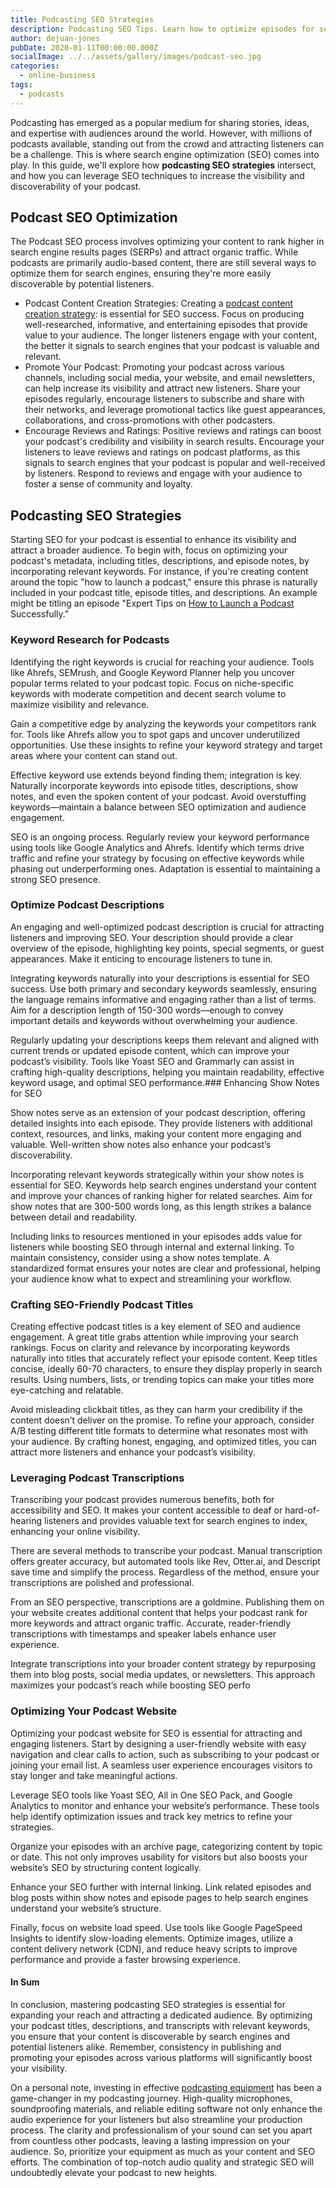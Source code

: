 ```yaml
---
title: Podcasting SEO Strategies
description: Podcasting SEO Tips. Learn how to optimize episodes for search engines to increase discoverability and attract more listeners.
author: dejuan-jones
pubDate: 2020-01-11T00:00:00.000Z
socialImage: ../../assets/gallery/images/podcast-seo.jpg
categories:
  - online-business
tags:
  - podcasts
---
```


Podcasting has emerged as a popular medium for sharing stories, ideas, and expertise with audiences around the world. However, with millions of podcasts available, standing out from the crowd and attracting listeners can be a challenge. This is where search engine optimization (SEO) comes into play. In this guide, we'll explore how **podcasting SEO strategies** intersect, and how you can leverage SEO techniques to increase the visibility and discoverability of your podcast.

## Podcast SEO Optimization

The Podcast SEO process involves optimizing your content to rank higher in search engine results pages (SERPs) and attract organic traffic. While podcasts are primarily audio-based content, there are still several ways to optimize them for search engines, ensuring they're more easily discoverable by potential listeners.

* Podcast Content Creation Strategies: Creating a [podcast content creation strategy](/podcasting-content-creation-strategies): is essential for SEO success. Focus on producing well-researched, informative, and entertaining episodes that provide value to your audience. The longer listeners engage with your content, the better it signals to search engines that your podcast is valuable and relevant.
* Promote Your Podcast: Promoting your podcast across various channels, including social media, your website, and email newsletters, can help increase its visibility and attract new listeners. Share your episodes regularly, encourage listeners to subscribe and share with their networks, and leverage promotional tactics like guest appearances, collaborations, and cross-promotions with other podcasters.
* Encourage Reviews and Ratings: Positive reviews and ratings can boost your podcast's credibility and visibility in search results. Encourage your listeners to leave reviews and ratings on podcast platforms, as this signals to search engines that your podcast is popular and well-received by listeners. Respond to reviews and engage with your audience to foster a sense of community and loyalty.

## Podcasting SEO Strategies

Starting SEO for your podcast is essential to enhance its visibility and attract a broader audience. To begin with, focus on optimizing your podcast's metadata, including titles, descriptions, and episode notes, by incorporating relevant keywords. For instance, if you're creating content around the topic "how to launch a podcast," ensure this phrase is naturally included in your podcast title, episode titles, and descriptions. An example might be titling an episode "Expert Tips on [How to Launch a Podcast](/how-to-start-a-podcast) Successfully."

### Keyword Research for Podcasts

Identifying the right keywords is crucial for reaching your audience. Tools like Ahrefs, SEMrush, and Google Keyword Planner help you uncover popular terms related to your podcast topic. Focus on niche-specific keywords with moderate competition and decent search volume to maximize visibility and relevance.

Gain a competitive edge by analyzing the keywords your competitors rank for. Tools like Ahrefs allow you to spot gaps and uncover underutilized opportunities. Use these insights to refine your keyword strategy and target areas where your content can stand out.

Effective keyword use extends beyond finding them; integration is key. Naturally incorporate keywords into episode titles, descriptions, show notes, and even the spoken content of your podcast. Avoid overstuffing keywords—maintain a balance between SEO optimization and audience engagement.

SEO is an ongoing process. Regularly review your keyword performance using tools like Google Analytics and Ahrefs. Identify which terms drive traffic and refine your strategy by focusing on effective keywords while phasing out underperforming ones. Adaptation is essential to maintaining a strong SEO presence.

### Optimize Podcast Descriptions

An engaging and well-optimized podcast description is crucial for attracting listeners and improving SEO. Your description should provide a clear overview of the episode, highlighting key points, special segments, or guest appearances. Make it enticing to encourage listeners to tune in.

Integrating keywords naturally into your descriptions is essential for SEO success. Use both primary and secondary keywords seamlessly, ensuring the language remains informative and engaging rather than a list of terms. Aim for a description length of 150-300 words—enough to convey important details and keywords without overwhelming your audience.

Regularly updating your descriptions keeps them relevant and aligned with current trends or updated episode content, which can improve your podcast’s visibility. Tools like Yoast SEO and Grammarly can assist in crafting high-quality descriptions, helping you maintain readability, effective keyword usage, and optimal SEO performance.### Enhancing Show Notes for SEO

Show notes serve as an extension of your podcast description, offering detailed insights into each episode. They provide listeners with additional context, resources, and links, making your content more engaging and valuable. Well-written show notes also enhance your podcast’s discoverability.

Incorporating relevant keywords strategically within your show notes is essential for SEO. Keywords help search engines understand your content and improve your chances of ranking higher for related searches. Aim for show notes that are 300-500 words long, as this length strikes a balance between detail and readability.

Including links to resources mentioned in your episodes adds value for listeners while boosting SEO through internal and external linking. To maintain consistency, consider using a show notes template. A standardized format ensures your notes are clear and professional, helping your audience know what to expect and streamlining your workflow.

### Crafting SEO-Friendly Podcast Titles

Creating effective podcast titles is a key element of SEO and audience engagement. A great title grabs attention while improving your search rankings. Focus on clarity and relevance by incorporating keywords naturally into titles that accurately reflect your episode content. Keep titles concise, ideally 60-70 characters, to ensure they display properly in search results. Using numbers, lists, or trending topics can make your titles more eye-catching and relatable.

Avoid misleading clickbait titles, as they can harm your credibility if the content doesn’t deliver on the promise. To refine your approach, consider A/B testing different title formats to determine what resonates most with your audience. By crafting honest, engaging, and optimized titles, you can attract more listeners and enhance your podcast’s visibility.

### Leveraging Podcast Transcriptions

Transcribing your podcast provides numerous benefits, both for accessibility and SEO. It makes your content accessible to deaf or hard-of-hearing listeners and provides valuable text for search engines to index, enhancing your online visibility.

There are several methods to transcribe your podcast. Manual transcription offers greater accuracy, but automated tools like Rev, Otter.ai, and Descript save time and simplify the process. Regardless of the method, ensure your transcriptions are polished and professional.

From an SEO perspective, transcriptions are a goldmine. Publishing them on your website creates additional content that helps your podcast rank for more keywords and attract organic traffic. Accurate, reader-friendly transcriptions with timestamps and speaker labels enhance user experience.

Integrate transcriptions into your broader content strategy by repurposing them into blog posts, social media updates, or newsletters. This approach maximizes your podcast’s reach while boosting SEO perfo

### Optimizing Your Podcast Website

Optimizing your podcast website for SEO is essential for attracting and engaging listeners. Start by designing a user-friendly website with easy navigation and clear calls to action, such as subscribing to your podcast or joining your email list. A seamless user experience encourages visitors to stay longer and take meaningful actions.

Leverage SEO tools like Yoast SEO, All in One SEO Pack, and Google Analytics to monitor and enhance your website’s performance. These tools help identify optimization issues and track key metrics to refine your strategies.

Organize your episodes with an archive page, categorizing content by topic or date. This not only improves usability for visitors but also boosts your website’s SEO by structuring content logically.

Enhance your SEO further with internal linking. Link related episodes and blog posts within show notes and episode pages to help search engines understand your website’s structure.

Finally, focus on website load speed. Use tools like Google PageSpeed Insights to identify slow-loading elements. Optimize images, utilize a content delivery network (CDN), and reduce heavy scripts to improve performance and provide a faster browsing experience.
#### In Sum

In conclusion, mastering podcasting SEO strategies is essential for expanding your reach and attracting a dedicated audience. By optimizing your podcast titles, descriptions, and transcripts with relevant keywords, you ensure that your content is discoverable by search engines and potential listeners alike. Remember, consistency in publishing and promoting your episodes across various platforms will significantly boost your visibility.

On a personal note, investing in effective [podcasting equipment](/podcasting-equipment-budget) has been a game-changer in my podcasting journey. High-quality microphones, soundproofing materials, and reliable editing software not only enhance the audio experience for your listeners but also streamline your production process. The clarity and professionalism of your sound can set you apart from countless other podcasts, leaving a lasting impression on your audience. So, prioritize your equipment as much as your content and SEO efforts. The combination of top-notch audio quality and strategic SEO will undoubtedly elevate your podcast to new heights.
